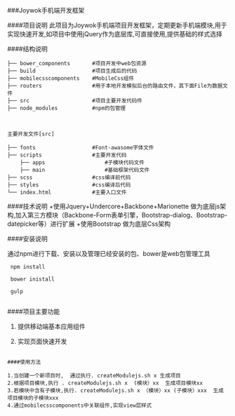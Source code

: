 ###Joywok手机端开发框架


####项目说明
此项目为Joywok手机端项目开发框架，定期更新手机端模块,用于实现快速开发,如项目中使用jQuery作为底层库,可直接使用,提供基础的样式选择


####结构说明

```
├── bower_components       #项目开发中web包资源
├── build                  #项目生成后的代码
├── mobilecsscomponents    #MobileCss组件
├── routers                #用于本地开发模拟后台的路由文件，其下面File为数据文件
├── src                    #项目主要开发代码件
├── node_modules           #npm的包管理



主要开发文件[src]

├── fonts                  #Font-awasome字体文件
├── scripts                #主要开发代码
    ├── apps                   #子模块代码文件
    ├── main                   #基础框架代码文件
├── scss                   #css编译前代码
├── styles                 #css编译后代码
└── index.html             #主要入口文件

```

####技术说明
  +使用Jquery+Undercore+Backbone+Marionette 做为底层js架构,加入第三方模块（Backbone-Form表单引擎，Bootstrap-dialog、Bootstrap-datepicker等）进行扩展
  +使用Bootstrap 做为底层Css架构


####安装说明

 通过npm进行下载、安装以及管理已经安装的包、bower是web包管理工具
```
 npm install
    
 bower inistall
    
 gulp
    
```

####项目主要功能

1. 提供移动端基本应用组件

2. 实现页面快速开发 
```

####使用方法

1.当创建一个新项目时,  通过执行. createModulejs.sh x 生成项目
2.根据项目模块,执行 . createModulejs.sh x  (模块）xx  生成项目模块xx
3.若模块中含有子模块,执行. createModulejs.sh x （模块）xx (子模块）xxx  生成项目模块的子模块xxx
4.通过mobilecsscomponents中关联组件,实现view层样式



 

        


  